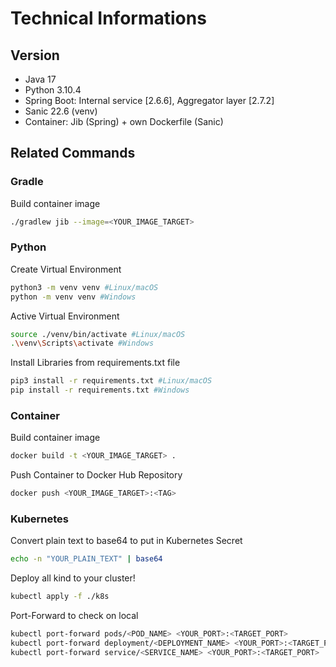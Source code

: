 # Technical Informations

## Version

- Java 17
- Python 3.10.4
- Spring Boot: Internal service [2.6.6], Aggregator layer [2.7.2]
- Sanic 22.6 (venv)
- Container: Jib (Spring) + own Dockerfile (Sanic)

## Related Commands

### Gradle

Build container image

```bash
./gradlew jib --image=<YOUR_IMAGE_TARGET>
```

### Python

Create Virtual Environment

```bash
python3 -m venv venv #Linux/macOS
python -m venv venv #Windows
```

Active Virtual Environment

```bash
source ./venv/bin/activate #Linux/macOS
.\venv\Scripts\activate #Windows
```

Install Libraries from requirements.txt file

```bash
pip3 install -r requirements.txt #Linux/macOS
pip install -r requirements.txt #Windows
```

### Container

Build container image

```bash
docker build -t <YOUR_IMAGE_TARGET> .
```

Push Container to Docker Hub Repository

```bash
docker push <YOUR_IMAGE_TARGET>:<TAG>
```

### Kubernetes

Convert plain text to base64 to put in Kubernetes Secret

```bash
echo -n "YOUR_PLAIN_TEXT" | base64
```

Deploy all kind to your cluster!

```bash
kubectl apply -f ./k8s
```

Port-Forward to check on local

```bash
kubectl port-forward pods/<POD_NAME> <YOUR_PORT>:<TARGET_PORT>
kubectl port-forward deployment/<DEPLOYMENT_NAME> <YOUR_PORT>:<TARGET_PORT>
kubectl port-forward service/<SERVICE_NAME> <YOUR_PORT>:<TARGET_PORT>
```
